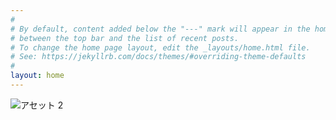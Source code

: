 ```yaml
---
#
# By default, content added below the "---" mark will appear in the home page
# between the top bar and the list of recent posts.
# To change the home page layout, edit the _layouts/home.html file.
# See: https://jekyllrb.com/docs/themes/#overriding-theme-defaults
#
layout: home
---
```


![アセット 2](https://user-images.githubusercontent.com/112707839/198043536-b2065bc5-d0b1-4ac7-bae1-70c7c15e603b.png)
